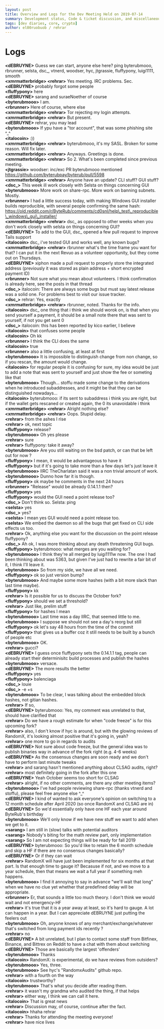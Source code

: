 ```yaml
---
layout: post
title: Overview and Logs for the Dev Meeting Held on 2019-07-14
summary: Development status, Code & ticket discussion, and miscellaneous
tags: [dev diaries, core, crypto]
author: el00ruobuob / rehrar
---
```


# Logs  

**\<dEBRUYNE>** Guess we can start, anyone else here?  ping byterubmooo, rbrunner, selsta, dsc\_, vtnerd, woodser, hyc, jtgrassie, fluffypony, luigi1111, smooth  
**\<xmrmatterbridge> \<rehrar>** Yes meeting. IRC problems. Sec.  
**\<dEBRUYNE>** probably forgot some people  
**\<fluffypony>** here  
**\<dEBRUYNE>** sarang and suraeNoether of course  
**\<byterubmooo>** I am.  
**\<rbrunner>** Here of course, where else   
**\<xmrmatterbridge> \<rehrar>** Tor rejecting my login attempts.   
**\<xmrmatterbridge> \<rehrar>** But present.   
**\<dEBRUYNE>** rehrar, you may lead   
**\<byterubmooo>** If ypu have a "tor account", that was some phishing site ^\_^  
**\<italocoin>** :))  
**\<xmrmatterbridge> \<rehrar>** byterubmooo, it's my SASL. Broken for some reason. Will fix later.   
**\<xmrmatterbridge> \<rehrar>** Anyways. Greetings is done.   
**\<xmrmatterbridge> \<rehrar>** So 2. What's been completed since previous meeting.   
**\<jtgrassie>** woodser: inc/exc PR byterubmooo mentioned https://github.com/byterubpay/byterub/pull/5598  
**\<xmrmatterbridge> \<rehrar>** Anyone have an update? CLI stuff? GUI stuff?  
**\<dsc\_>** This week ill work closely with Selsta on things concerning GUI  
**\<byterubmooo>** More work on share-rpc. More work on banning subnets. Mostly.  
**\<rbrunner>** I had a little success today, with making Windows GUI installer builds reproducible, with several people confirming the same hash: https://old.reddit.com/r/ByteRub/comments/cd0snl/help\_test\_reproducible\_windows\_gui\_installer/  
**\<xmrmatterbridge> \<rehrar>** dsc\_ as opposed to other weeks when you don't work closely with selsta on things concerning GUI?  
**\<dEBRUYNE>** To add to the GUI, dsc\_ opened a few pull request to improve Tails support  
**\<italocoin>** dsc\_ i've tested GUI and works well, any known bugs?  
**\<xmrmatterbridge> \<rehrar>** rbrunner what's the time frame you want for that? I can put it in the next Revuo as a volunteer opportunity, but they come out on Thursdays.   
**\<dEBRUYNE>** xiphon made a pull request to properly store the integrated address (previously it was stored as plain address + short encrypted payment ID)  
**\<rbrunner>** Not sure what you mean about volunteers. I think confirmation is already here, see the posts in that thread  
**\<dsc\_>** italocoin: There are always some bugs but must say latest release was a solid one. For problems best to visit our issue tracker.  
**\<dsc\_>** rehrar: Yes, exactly  
**\<xmrmatterbridge> \<rehrar>** rbrunner, noted. Thanks for the info.   
**\<italocoin>** dsc\_ one thing that i think we should worok on, is that when you send yourself a payment, it should be a small note there that was sent to yourself, if not you get sent 0  
**\<dsc\_>** italocoin: this has been reported by kico earlier, I believe  
**\<italocoin>** that confuses some people  
**\<italocoin>** Oh kk  
**\<rbrunner>** I think the CLI does the same  
**\<italocoin>** true  
**\<rbrunner>** also a little confusing, at least at first  
**\<byterubmooo>** It is impossible to distinguish change from non change, so if you rescan, the amount would change.  
**\<italocoin>** for regular people it is confusing for sure, my idea would be just to add a note that was sent to yourself and just show the fee or someting like that  
**\<byterubmooo>** Though... stoffu made some change to the derivations when he introduced subaddresses, and it might be that they can be distinguished nowadays...  
**\<italocoin>** byterubmooo: if its sent to subaddress i think you are right, but if the wallet gets rescaned or created again, the 0 its unavoidable i think  
**\<xmrmatterbridge> \<rehrar>** Alright nothing else?  
**\<xmrmatterbridge> \<rehrar>** Oops. Stupid delay.   
**\<rehrar>** from the ashes I rise  
**\<rehrar>** ok, next topic  
**\<fluffypony>** release?  
**\<byterubmooo>** Oh yes please   
**\<rehrar>** sure  
**\<rehrar>** fluffypony: take it away?  
**\<byterubmooo>** Are you still waiting on the bsd patch, or can that be left out for now ?  
**\<fluffypony>** I mean, it would be advantageous to have it  
**\<fluffypony>** but if it's going to take more than a few days let's just leave it  
**\<byterubmooo>** IIRC TheCharlatan said it was a non trivial amount of work.  
**\<byterubmooo>** Dunno how far it is though.  
**\<fluffypony>** ok maybe he comments in the next 24 hours  
**\<rbrunner>** "Release" would be already 0.14.1.1 then?  
**\<fluffypony>** yes  
**\<fluffypony>** would the GUI need a point release too?  
**\<dsc\_>** Don't think so. Selsta: ping  
**\<selsta>** yes  
**\<dsc\_>** yes?  
**\<selsta>** I mean yes GUI would need a point release too.  
**\<selsta>** We embed the daemon so all the bugs that get fixed on CLI side effects us too.  
**\<rehrar>** Ok, anything else you want for the discussion on the point release fluffypony?  
**\<dsc\_>** Ah ok, I was more thinking about any death threatening GUI bugs.  
**\<fluffypony>** byterubmooo: what merges are you waiting for?  
**\<byterubmooo>** I think they're all merged by luigi1111w now. The one I had been thinking about was 5363, but given I've just had to rewrite a fair bit of it, I think I'll leave it.  
**\<byterubmooo>** So from my side, we have all we need.  
**\<fluffypony>** ok so just version bump?  
**\<byterubmooo>** And maybe some more hashes (with a bit more slack than last time maybe).  
**\<fluffypony>** kk  
**\<rehrar>** Is it possible for us to discuss the October fork?  
**\<fluffypony>** should we set a threshold?  
**\<rehrar>** Just like, prelim stuff  
**\<fluffypony>** for hashes I mean  
**\<byterubmooo>** Last time was a day IIRC, that seemed little to me.  
**\<byterubmooo>** I suppose we should not see a day's reorg but still   
**\<fluffypony>** ok let's say 48 hours from the time of the commit  
**\<fluffypony>** that gives us a buffer coz it still needs to be built by a bunch of people etc  
**\<byterubmooo>** OK.  
**\<rehrar>** gucci?  
**\<dEBRUYNE>** I guess once fluffypony sets the 0.14.1.1 tag, people can already start their determinisitc build processes and publish the hashes  
**\<byterubmooo>** versace.  
**\<dEBRUYNE>** The more results the better  
**\<fluffypony>** yes  
**\<fluffypony>** balenciaga  
**\<dsc\_>** louie  
**\<dsc\_>** -e +s  
**\<byterubmooo>** To be clear, I was talking about the embedded block hashes, not gitian hashes.  
**\<rehrar>** If so,   
**\<dEBRUYNE>** byterubmooo: Yes, my comment was unrelated to that, should have clarified that   
**\<rehrar>** Do we have a rough estimate for when "code freeze" is for this upcoming fork?  
**\<rehrar>** also, I don't know if hyc is around, but with the glowing reviews of RandomX, it's looking almost positive that it's going in, yeah?  
**\<rehrar>** one more to go in regards to audits  
**\<dEBRUYNE>** Not sure about code freeze, but the general idea was to publish binaries way in advance of the fork right (e.g. 4-6 weeks)  
**\<dEBRUYNE>** As the consensus changes are soon ready and we don't have to perform last minute tweaks  
**\<rehrar>** and sarang hasn't mentioned anything about CLSAG audits, right?  
**\<rehrar>** most definitely going in the fork after this one  
**\<dEBRUYNE>** Yeah October seems too short for CLSAG  
**\<rehrar>** alright, if no other comments, are there any other meeting items?  
**\<byterubmooo>** I've had people reviewing share-rpc (thanks vtnerd and stoffu), please feel free anyone else ^\_^  
**\<dEBRUYNE>** I kind of wanted to ask everyone's opinion on switching to a 12 month schedule after April 2020 (so once RandomX and CLSAG are in)  
**\<dEBRUYNE>** So we'd essentially only have one HF each year around ByteRub's birthday  
**\<byterubmooo>** We'll only know if we have new stuff we want to add when we get to it.  
**\<sarang>** I am still in (slow) talks with potential auditors  
**\<sarang>** Nobody's biting for the math review part, only implementation  
**\<sarang>** So I am not expecting things will be ready for fall 2019  
**\<dEBRUYNE>** byterubmooo: So you'd like to retain the 6 month schedule and skip a HF if there are no consensus changes basically?  
**\<dEBRUYNE>** Or if they can wait  
**\<rehrar>** RandomX will have just been implemented for six months at that part. Is that enough time to gauge it? Becasuse if not, and we move to a year schedule, then that means we wait a full year if something meh happens.  
**\<byterubmooo>** I find it annoying to say in advance "we'll wait that long" when we have no clue yet whether that predefined delay will be appropriate.  
**\<rbrunner>** Er, that sounds a little too much theory. I don't think we would wait and not emergency-HF   
**\<rehrar>** it's true that it is a year away at least, so it's hard to gauge. A lot can happen in a year. But I can appreciate dEBRUYNE just putting the feelers out  
**\<byterubmooo>** Oh, anyone knows of any merchant/exchange/whatever that's switched from long payment ids recently ?  
**\<rehrar>** no  
**\<dEBRUYNE>** A bit unrelated, but I plan to contact some staff from Bitfinex, Binance, and Bittrex on Reddit to have a chat with them about switching  
**\<dEBRUYNE>** Those are basically the largest 'offenders'  
**\<byterubmooo>** Thanks   
**\<italocoin>** RandomX: is experimental, do we have reviews from outsiders?  
**\<byterubmooo>** Yes, three.  
**\<byterubmooo>** See hyc's "RandomxAudits" github repo.  
**\<rehrar>** with a fourth on the way  
**\<italocoin>** trustworthy?  
**\<byterubmooo>** That's what you decide after reading them.  
**\<rehrar>** it wasn't my grandma who audited the thing, if that helps  
**\<rehrar>** either way, I think we can call it here.  
**\<italocoin>** That is great news  
**\<rehrar>** Discussion may, of course, continue after the fact.  
**\<italocoin>** hhaha rehrar  
**\<rehrar>** Thanks for attending the meeting everyone!    
**\<rehrar>** have nice lives  
